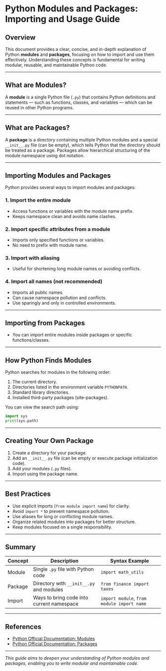 # Python Modules and Packages: Importing and Usage Guide

## Overview

This document provides a clear, concise, and in-depth explanation of Python **modules** and **packages**, focusing on how to import and use them effectively. Understanding these concepts is fundamental for writing modular, reusable, and maintainable Python code.

---

## What are Modules?

A **module** is a single Python file (`.py`) that contains Python definitions and statements — such as functions, classes, and variables — which can be reused in other Python programs.

---

## What are Packages?

A **package** is a directory containing multiple Python modules and a special `__init__.py` file (can be empty), which tells Python that the directory should be treated as a package. Packages allow hierarchical structuring of the module namespace using dot notation.

---

## Importing Modules and Packages

Python provides several ways to import modules and packages:

### 1. Import the entire module
- Access functions or variables with the module name prefix.
- Keeps namespace clean and avoids name clashes.

### 2. Import specific attributes from a module
- Imports only specified functions or variables.
- No need to prefix with module name.

### 3. Import with aliasing
- Useful for shortening long module names or avoiding conflicts.

### 4. Import all names (not recommended)
- Imports all public names.
- Can cause namespace pollution and conflicts.
- Use sparingly and only in controlled environments.

---

## Importing from Packages
- You can import entire modules inside packages or specific functions/classes.

---

## How Python Finds Modules

Python searches for modules in the following order:

1. The current directory.
2. Directories listed in the environment variable `PYTHONPATH`.
3. Standard library directories.
4. Installed third-party packages (site-packages).

You can view the search path using:

```python
import sys
print(sys.path)
```

---

## Creating Your Own Package

1. Create a directory for your package.
2. Add an `__init__.py` file (can be empty or execute package initialization code).
3. Add your modules (`.py` files).
4. Import using the package name.

---

## Best Practices

- Use explicit imports (`from module import name`) for clarity.
- Avoid `import *` to prevent namespace pollution.
- Use aliases for long or conflicting module names.
- Organize related modules into packages for better structure.
- Keep modules focused on a single responsibility.

---

## Summary

| Concept  | Description                              | Syntax Example                          |
|----------|------------------------------------------|---------------------------------------|
| Module   | Single `.py` file with Python code       | `import math_utils`                    |
| Package  | Directory with `__init__.py` and modules | `from finance import taxes`            |
| Import   | Ways to bring code into current namespace | `import module`, `from module import name` |

---

## References

- [Python Official Documentation: Modules](https://docs.python.org/3/tutorial/modules.html)
- [Python Official Documentation: Packages](https://docs.python.org/3/tutorial/modules.html#packages)

---

*This guide aims to deepen your understanding of Python modules and packages, enabling you to write modular and maintainable code.*

